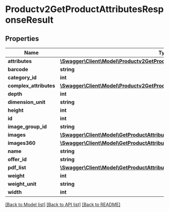 # Productv2GetProductAttributesResponseResult

## Properties
Name | Type | Description | Notes
------------ | ------------- | ------------- | -------------
**attributes** | [**\Swagger\Client\Model\Productv2GetProductAttributesResponseAttribute[]**](Productv2GetProductAttributesResponseAttribute.md) |  | [optional] 
**barcode** | **string** |  | [optional] 
**category_id** | **int** |  | [optional] 
**complex_attributes** | [**\Swagger\Client\Model\Productv2GetProductAttributesResponseComplexAttribute[]**](Productv2GetProductAttributesResponseComplexAttribute.md) |  | [optional] 
**depth** | **int** |  | [optional] 
**dimension_unit** | **string** |  | [optional] 
**height** | **int** |  | [optional] 
**id** | **int** |  | [optional] 
**image_group_id** | **string** |  | [optional] 
**images** | [**\Swagger\Client\Model\GetProductAttributesResponseImage[]**](GetProductAttributesResponseImage.md) |  | [optional] 
**images360** | [**\Swagger\Client\Model\GetProductAttributesResponseImage360[]**](GetProductAttributesResponseImage360.md) |  | [optional] 
**name** | **string** |  | [optional] 
**offer_id** | **string** |  | [optional] 
**pdf_list** | [**\Swagger\Client\Model\GetProductAttributesResponsePdf[]**](GetProductAttributesResponsePdf.md) |  | [optional] 
**weight** | **int** |  | [optional] 
**weight_unit** | **string** |  | [optional] 
**width** | **int** |  | [optional] 

[[Back to Model list]](../README.md#documentation-for-models) [[Back to API list]](../README.md#documentation-for-api-endpoints) [[Back to README]](../README.md)


